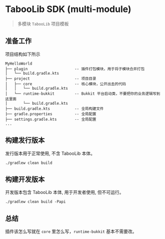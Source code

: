 # TabooLib SDK (multi-module)

> 多模块 `TabooLib` 项目模板  

## 准备工作

项目结构如下所示

    MyHelloWorld
    ├── plugin                     -- 插件打包模块，用于将子模块合并打包
    │   └── build.gradle.kts
    ├── project                    -- 项目目录
    │   ├── core                   -- 核心模块，公开出去的代码
    │   │   └── build.gradle.kts
    │   └── runtime-bukkit         -- Bukkit 平台启动类，不要把你的业务逻辑写到这里面
    │       └── build.gradle.kts
    ├── build.gradle.kts           -- 全局构建文件
    ├── gradle.properties          -- 全局配置
    ├── settings.gradle.kts        -- 全局配置
    ...

## 构建发行版本

发行版本用于正常使用, 不含 TabooLib 本体。

```
./gradlew clean build
```

## 构建开发版本

开发版本包含 TabooLib 本体, 用于开发者使用, 但不可运行。

```
./gradlew clean build -Papi
```

## 总结

插件该怎么写就在 `core` 里怎么写，`runtime-bukkit` 基本不需要改。